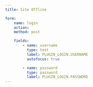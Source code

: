 ```yaml
---
title: Site Offline

form:
    name: login
    action:
    method: post

    fields:
        - name: username
          type: text
          label: PLUGIN_LOGIN.USERNAME
          autofocus: true

        - name: password
          type: password
          label: PLUGIN_LOGIN.PASSWORD
---
```

